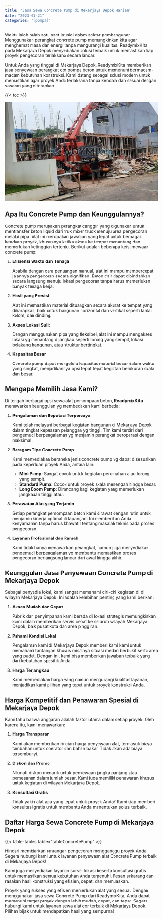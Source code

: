 ```yaml
---
title: "Jasa Sewa Concrete Pump di Mekarjaya Depok Harian"
date: "2023-01-21"
categories: "[pompa]"
---
```


Waktu ialah salah satu aset krusial dalam sektor pembangunan. Menggunakan perangkat concrete pump memungkinkan kita agar menghemat masa dan energi tanpa mengurangi kualitas. ReadymixKita pada Mekarjaya Depok menyediakan solusi terbaik untuk memastikan tiap proyek pengecoran terlaksana secara lancar.

Untuk Anda yang tinggal di Mekarjaya Depok, ReadymixKita memberikan jasa penyewaan perangkat cor pompa beton untuk memenuhi bermacam-macam kebutuhan konstruksi. Kami datang sebagai solusi modern untuk memastikan agar proyek Anda terlaksana tanpa kendala dan sesuai dengan sasaran yang ditetapkan.

{{< toc >}}

![Jasa Sewa Concrete Pump di Mekarjaya Depok Harian](/images/pompa/sewa-pompa-15.jpg)

## Apa Itu Concrete Pump dan Keunggulannya?

Concrete pump merupakan perangkat canggih yang digunakan untuk mentransfer beton liquid dari truk mixer truck menuju area pengecoran melalui pipa. Alat ini merupakan jawaban yang tepat untuk berbagai keadaan proyek, khususnya ketika akses ke tempat menantang dan memerlukan ketinggian tertentu. Berikut adalah beberapa keistimewaan concrete pump:

1. **Efisiensi Waktu dan Tenaga**

   Apabila dengan cara penuangan manual, alat ini mampu mempercepat jalannya pengecoran secara signifikan. Beton cair dapat dipindahkan secara langsung menuju lokasi pengecoran tanpa harus memerlukan banyak tenaga kerja.

2. **Hasil yang Presisi**

   Alat ini memastikan material dituangkan secara akurat ke tempat yang diharapkan, baik untuk bangunan horizontal dan vertikal seperti lantai kolom, dan dinding.

3. **Akses Lokasi Sulit**

   Dengan menggunakan pipa yang fleksibel, alat ini mampu mengakses lokasi yg menantang dijangkau seperti lorong yang sempit, lokasi belakang bangunan, atau struktur bertingkat.

4. **Kapasitas Besar**

   Concrete pump dapat mengelola kapasitas material besar dalam waktu yang singkat, menjadikannya opsi tepat tepat kegiatan berukuran skala dan besar.

## Mengapa Memilih Jasa Kami?

Di tengah berbagai opsi sewa alat pemompaan beton, **ReadymixKita** menawarkan keunggulan yg membedakan kami berbeda:

1. **Pengalaman dan Reputasi Terpercaya**

   Kami telah melayani berbagai kegiatan bangunan di Mekarjaya Depok dalam tingkat kepuasan pelanggan yg tinggi. Tim kami terdiri dari pengemudi berpengalaman yg menjamin perangkat beroperasi dengan maksimal.

2. **Beragam Tipe Concrete Pump**

   Kami menyediakan beraneka jenis concrete pump yg dapat disesuaikan pada keperluan proyek Anda, antara lain:
   - **Mini Pump**: Sangat cocok untuk kegiatan perumahan atau lorong yang sempit.
   - **Standard Pump**: Cocok untuk proyek skala menengah hingga besar.
   - **Long Boom Pump**: Dirancang bagi kegiatan yang memerlukan jangkauan tinggi atau.

3. **Perawatan Alat yang Terjamin**

   Setiap perangkat pemompaan beton kami dirawat dengan rutin untuk menjamin kinerja optimal di lapangan. Ini memberikan Anda kenyamanan tanpa harus khawatir tentang masalah teknis pada proses pengecoran.

4. **Layanan Profesional dan Ramah**

   Kami tidak hanya menawarkan perangkat, namun juga menyediakan pengemudi berpengalaman yg membantu memastikan proses pengecoran berlangsung lancar dari awal hingga akhir.

## Keunggulan Jasa Penyewaan Concrete Pump di Mekarjaya Depok

Sebagai penyedia lokal, kami sangat memahami ciri-ciri kegiatan di di wilayah Mekarjaya Depok. Ini adalah kelebihan penting yang kami berikan:

1. **Akses Mudah dan Cepat**

   Pabrik dan penyimpanan kami berada di lokasi strategis memungkinkan kami dalam memberikan servis cepat ke seluruh wilayah Mekarjaya Depok, baik pusat kota dan area pinggiran.

2. **Pahami Kondisi Lokal**

   Pengalaman kami di Mekarjaya Depok memberi kami kami untuk memahami tantangan khusus misalnya situasi medan berbukit serta area yang padat. Dengan ini, kami bisa memberikan jawaban terbaik yang dari kebutuhan spesifik Anda.

3. **Harga Terjangkau**

   Kami menyediakan harga yang namun mengurangi kualitas layanan, menjadikan kami pilihan yang tepat untuk proyek konstruksi Anda.

## Harga Kompetitif dan Penawaran Spesial di Mekarjaya Depok

Kami tahu bahwa anggaran adalah faktor utama dalam setiap proyek. Oleh karena itu, kami menawarkan:

1. **Harga Transparan**

   Kami akan memberikan rincian harga penyewaan alat, termasuk biaya tambahan untuk operator dan bahan bakar. Tidak akan ada biaya tersembunyi.

2. **Diskon dan Promo**

   Nikmati diskon menarik untuk penyewaan jangka panjang atau pemesanan dalam jumlah besar. Kami juga memiliki penawaran khusus untuk kegiatan di wilayah Mekarjaya Depok.

3. **Konsultasi Gratis**

   Tidak yakin alat apa yang tepat untuk proyek Anda? Kami siap memberi konsultasi gratis untuk membantu Anda menentukan solusi terbaik.

## Daftar Harga Sewa Concrete Pump di Mekarjaya Depok

{{< table-tables table="tableConcretePump" >}}

Hindari membiarkan tantangan pengecoran mengganggu proyek Anda. Segera hubungi kami untuk layanan penyewaan alat Concrete Pump terbaik di Mekarjaya Depok!

Kami juga menyediakan layanan survei lokasi beserta konsultasi gratis untuk memastikan semua kebutuhan Anda terpenuhi. Pesan sekarang dan rasakan hasil konstruksi yang efisien, cepat, dan memuaskan.

Proyek yang sukses yang efisien memerlukan alat yang sesuai. Dengan menggunakan jasa sewa Concrete Pump dari ReadymixKita, Anda dapat memenuhi target proyek dengan lebih mudah, cepat, dan tepat. Segera hubungi kami untuk layanan sewa alat cor terbaik di Mekarjaya Depok. Pilihan bijak untuk mendapatkan hasil yang sempurna!